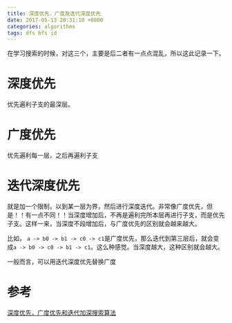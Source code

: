 ```yaml
---
title: 深度优先，广度及迭代深度优先
date: 2017-05-13 20:31:10 +0800
categories: algorithms
tags: dfs bfs id
---
```

在学习搜索的时候，对这三个，主要是后二者有一点点混乱，所以这此记录一下。
<!-- more -->
# 深度优先
优先遍利子支的最深层。
# 广度优先
优先遍利每一层，之后再遍利子支
# 迭代深度优先
就是加一个限制，以到某一层为界，然后进行深度迭代。非常像广度优先，但是！！有一点不同！！当深度增加后，不再是遍利完所本层再进行子支，而是优先子支。这样一来，当深度不段增加后，与广度优先的区别就会越来越大。

比如， `a -> b0 -> b1 -> c0 -> c1`是广度优先，那么迭代到第三层后，就会变成`a -> b0 -> c0 -> b1 -> c1`。这么种感觉。当深度越大，这种区别就会越大。

一般而言，可以用迭代深度优先替换广度

# 参考
[深度优先，广度优先和迭代加深搜索算法](http://blog.csdn.net/base199/article/details/48913121)

